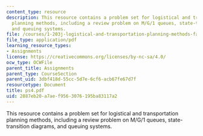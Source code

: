 ```yaml
---
content_type: resource
description: This resource contains a problem set for logistical and transportation
  planning methods, including a review problem on M/G/1 queues, state-transition diagrams,
  and queuing systems.
file: /courses/1-203j-logistical-and-transportation-planning-methods-fall-2006/2887eb20a7aef9563076195ba83117a2_ps4.pdf
file_type: application/pdf
learning_resource_types:
- Assignments
license: https://creativecommons.org/licenses/by-nc-sa/4.0/
ocw_type: OCWFile
parent_title: Assignments
parent_type: CourseSection
parent_uid: 3dbf418d-55cc-5d7e-6cf6-acb67fe67d7f
resourcetype: Document
title: ps4.pdf
uid: 2887eb20-a7ae-f956-3076-195ba83117a2
---
```

This resource contains a problem set for logistical and transportation planning methods, including a review problem on M/G/1 queues, state-transition diagrams, and queuing systems.